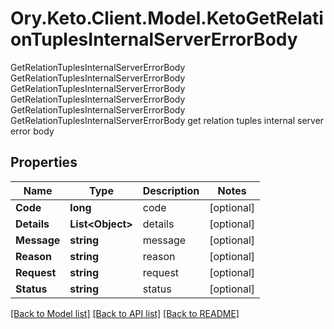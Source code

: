# Ory.Keto.Client.Model.KetoGetRelationTuplesInternalServerErrorBody
GetRelationTuplesInternalServerErrorBody GetRelationTuplesInternalServerErrorBody GetRelationTuplesInternalServerErrorBody GetRelationTuplesInternalServerErrorBody GetRelationTuplesInternalServerErrorBody GetRelationTuplesInternalServerErrorBody get relation tuples internal server error body

## Properties

Name | Type | Description | Notes
------------ | ------------- | ------------- | -------------
**Code** | **long** | code | [optional] 
**Details** | **List&lt;Object&gt;** | details | [optional] 
**Message** | **string** | message | [optional] 
**Reason** | **string** | reason | [optional] 
**Request** | **string** | request | [optional] 
**Status** | **string** | status | [optional] 

[[Back to Model list]](../README.md#documentation-for-models) [[Back to API list]](../README.md#documentation-for-api-endpoints) [[Back to README]](../README.md)

